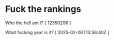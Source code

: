 # Fuck the rankings

Who the hell am I?
{ 12350206 }

What fucking year is it?
[ 2025-02-26T13:56:40Z ]
